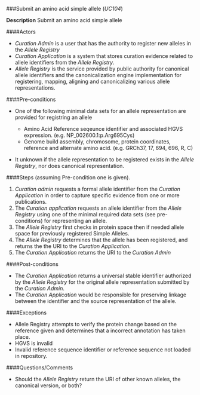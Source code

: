 ###Submit an amino acid simple allele (*UC104*)

**Description**
Submit an amino acid simple allele

####Actors
- *Curation Admin* is a user that has the authority to register new alleles in the *Allele Registry*
- *Curation Application* is a system that stores curation evidence related to allele identifiers from the *Allele Registry*.
- *Allele Registry* is the service provided by public authority for canonical allele identifiers and the canonicalization engine implementation for registering, mapping, aligning and canonicalizing various allele representations.

####Pre-conditions
- One of the following minimal data sets for an allele representation are provided for registring an allele
  - Amino Acid Reference seqeunce identifier and associated HGVS expression. (e.g. NP_002600.1:p.Arg695Cys)
  - Genome build assembly, chromosome, protein coordinates, reference and alternate amino acid. (e.g. GRCh37, 17, 694, 696, R, C)

- It unknown if the allele representation to be registered exists in the *Allele Registry*, nor does canonical representation.

####Steps (assuming Pre-condition one is given).
1. *Curation admin* requests a formal allele identifier from the *Curation Application* in order to capture specific evidence from one or more publications.
2. The *Curation application* requests an allele identifier from the *Allele Registry* using one of the minimal required data sets (see pre-conditions) for representing an allele.
3. The *Allele Registry* first checks in protein space then if needed allele space for previously registered Simple Alleles.
4. The *Allele Registry* determines that the allele has been registered, and returns the the URI to the *Curation Application*.
5. The *Curation Application* returns the URI to the *Curation Admin*

####Post-conditions
- The *Curation Application* returns a universal stable identifier authorized by the *Allele Registry* for the original allele representation submitted by the *Curation Admin*.  
- The *Curation Application* would be responsible for preserving linkage between the identifier and the source representation of the allele.

####Exceptions
- Allele Registry attempts to verify the protein change based on the reference given and determines that a incorrect annotation has taken place.
- HGVS is invalid
- Invalid reference sequence identifier or reference sequence not loaded in repository.

####Questions/Comments
- Should the *Allele Registry* return the URI of other known alleles, the canonical version, or both?
